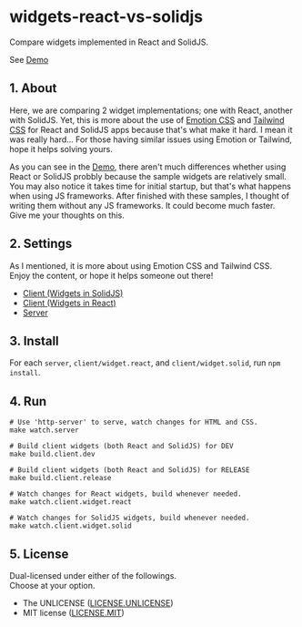 # widgets-react-vs-solidjs

Compare widgets implemented in React and SolidJS.

See [Demo](https://tokyo800.jp/mina/widgets-react-vs-solidjs/)

## 1. About

Here, we are comparing 2 widget implementations; one with React, another with SolidJS.
Yet, this is more about the use of [Emotion CSS](https://emotion.sh/docs/introduction)
and [Tailwind CSS](https://tailwindcss.com/docs/installation) for React and SolidJS apps
because that's what make it hard. I mean it was really hard...
For those having similar issues using Emotion or Tailwind, hope it helps solving yours.

As you can see in the [Demo](https://tokyo800.jp/mina/widgets-react-vs-solidjs/),
there aren't much differences whether using React or SolidJS
probbly because the sample widgets are relatively small.
You may also notice it takes time for initial startup,
but that's what happens when using JS frameworks.
After finished with these samples,
I thought of writing them without any JS frameworks.
It could become much faster.  
Give me your thoughts on this.

## 2. Settings

As I mentioned, it is more about using Emotion CSS and Tailwind CSS.  
Enjoy the content, or hope it helps someone out there!

- [Client (Widgets in SolidJS)](client/widget.solid/)
- [Client (Widgets in React)](client/widget.react/)
- [Server](server/)

## 3. Install

For each `server`, `client/widget.react`, and `client/widget.solid`, run `npm install`.

## 4. Run

```shell
# Use 'http-server' to serve, watch changes for HTML and CSS.
make watch.server

# Build client widgets (both React and SolidJS) for DEV
make build.client.dev

# Build client widgets (both React and SolidJS) for RELEASE
make build.client.release

# Watch changes for React widgets, build whenever needed.
make watch.client.widget.react

# Watch changes for SolidJS widgets, build whenever needed.
make watch.client.widget.solid
```

## 5. License

Dual-licensed under either of the followings.  
Choose at your option.

- The UNLICENSE ([LICENSE.UNLICENSE](LICENSE.UNLICENSE))
- MIT license ([LICENSE.MIT](LICENSE.MIT))
